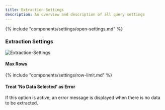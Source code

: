 ```yaml
---
title: Extraction Settings
description: An overview and description of all query settings
---
```


{% include "components/settings/open-settings.md"  %}

### Extraction Settings

![Extraction-Settings](../../assets/images/documentation/components/query/extraction-settings.png)

#### Max Rows
{% include "components/settings/row-limit.md" %}

#### Treat 'No Data Selected' as Error

If this option is active, an error message is displayed when there is no data to be extracted.
